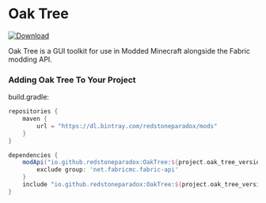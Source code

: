 # Oak Tree

[ ![Download](https://api.bintray.com/packages/redstoneparadox/mods/OakTree/images/download.svg?version=0.4.0-beta) ](https://bintray.com/redstoneparadox/mods/OakTree/0.4.0-beta/link)

Oak Tree is a GUI toolkit for use in Modded Minecraft alongside the Fabric modding API.

### Adding Oak Tree To Your Project

build.gradle:
```gradle
repositories {
    maven {
        url = "https://dl.bintray.com/redstoneparadox/mods"
    }
}

dependencies {
    modApi("io.github.redstoneparadox:OakTree:${project.oak_tree_version}") {
        exclude group: 'net.fabricmc.fabric-api'
    }
    include "io.github.redstoneparadox:OakTree:${project.oak_tree_version}"
}
```
